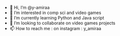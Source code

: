 - 👋 Hi, I’m @y-amiraa
- 👀 I’m interested in comp sci and video games
- 🌱 I’m currently learning Python and Java script
- 💞️ I’m looking to collaborate on video games projects
- 📫 How to reach me : on instagram : y_amiraa


<!---
y-amiraa/y-amiraa is a ✨ special ✨ repository because its `README.md` (this file) appears on your GitHub profile.
You can click the Preview link to take a look at your changes.
--->
